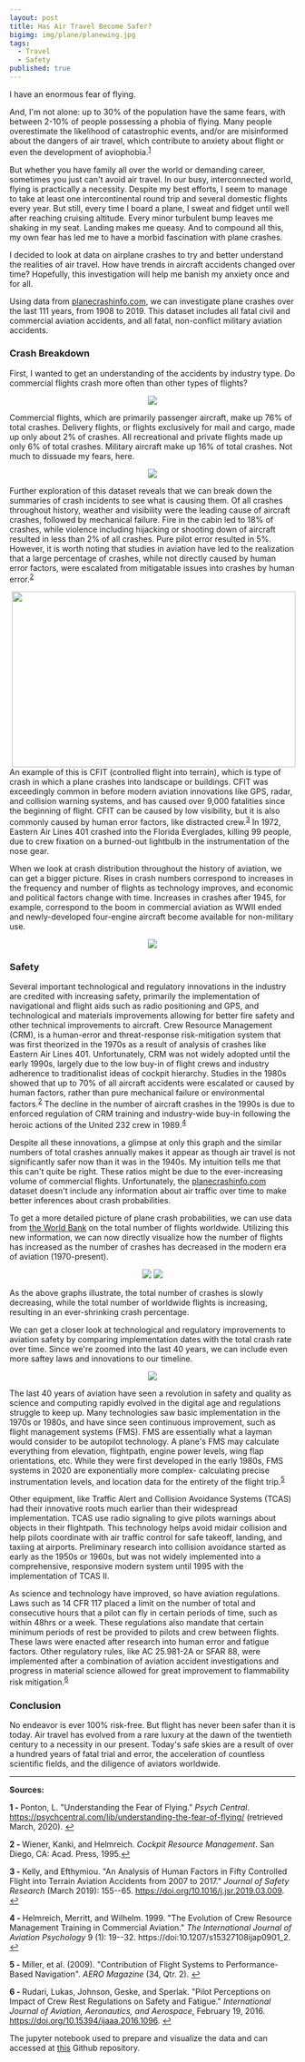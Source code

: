 ```yaml
---
layout: post
title: Has Air Travel Become Safer?
bigimg: img/plane/planewing.jpg
tags:
  - Travel
  - Safety
published: true
---
```





I have an enormous fear of flying.

And, I'm not alone: up to 30% of the population have the same fears, with between 2-10% of people possessing a phobia of flying. Many people overestimate the likelihood of catastrophic events, and/or are misinformed about the dangers of air travel, which contribute to anxiety about flight or even the development of aviophobia.<sup name="a1">[1](#f1)</sup>

But whether you have family all over the world or demanding career, sometimes you just can't avoid air travel. In our busy, interconnected world, flying is practically a necessity. Despite my best efforts, I seem to manage to take at least one intercontinental round trip and several domestic flights every year. But still, every time I board a plane, I sweat and fidget until well after reaching cruising altitude. Every minor turbulent bump leaves me shaking in my seat. Landing makes me queasy. And to compound all this, my own fear has led me to have a morbid fascination with plane crashes.

I decided to look at data on airplane crashes to try and better understand the realities of air travel. How have trends in aircraft accidents changed over time? Hopefully, this investigation will help me banish my anxiety once and for all.

Using data from [planecrashinfo.com](<http://www.planecrashinfo.com/database.htm> "planecrashinfo.com"), we can investigate plane crashes over the last 111 years, from 1908 to 2019. This dataset includes all fatal civil and commercial aviation accidents, and all fatal, non-conflict military aviation accidents.

### Crash Breakdown 

First, I wanted to get an understanding of the accidents by industry type. Do commercial flights crash more often than other types of flights?

<p align="center">
  <img src="/img/plane/pie.png"/>
</p>

Commercial flights, which are primarily passenger aircraft, make up 76% of total crashes. Delivery flights, or flights exclusively for mail and cargo, made up only about 2% of crashes. All recreational and private flights made up only 6% of total crashes. Military aircraft make up 16% of total crashes. Not much to dissuade my fears, here.


<p align="center">
  <img src="/img/plane/bar.png" />
</p>


Further exploration of this dataset reveals that we can break down the summaries of crash incidents to see what is causing them. Of all crashes throughout history, weather and visibility were the leading cause of aircraft crashes, followed by mechanical failure. Fire in the cabin led to 18% of crashes, while violence including hijacking or shooting down of aircraft resulted in less than 2% of all crashes. Pure pilot error resulted in 5%. However, it is worth noting that studies in aviation have led to the realization that a large percentage of crashes, while not directly caused by human error factors, were escalated from mitigatable issues into crashes by human error.<sup name="a2">[2](#f2)</sup>

<img align="right" width="500" height="310" src="/img/plane/EA401.jpg" />

An example of this is CFIT (controlled flight into terrain), which is type of crash in which a plane crashes into landscape or buildings. CFIT was exceedingly common in before modern aviation innovations like GPS, radar, and collision warning systems, and has caused over 9,000 fatalities since the beginning of flight. CFIT can be caused by low visibility, but it is also commonly caused by human error factors, like distracted crew.<sup name="a3">[3](#f3)</sup>  In 1972, Eastern Air Lines 401 crashed into the Florida Everglades, killing 99 people, due to crew fixation on a burned-out lightbulb in the instrumentation of the nose gear.



When we look at crash distribution throughout the history of aviation, we can get a bigger picture. Rises in crash numbers correspond to increases in the frequency and number of flights as technology improves, and economic and political factors change with time. Increases in crashes after 1945, for example, correspond to the boom in commercial aviation as WWII ended and newly-developed four-engine aircraft become available for non-military use.

<p align="center">
  <img src="/img/plane/hist.png"/>
</p>

### Safety 

Several important technological and regulatory innovations in the industry are credited with increasing safety, primarily the implementation of navigational and flight aids such as radio positioning and GPS, and technological and materials improvements allowing for better fire safety and other technical improvements to aircraft. Crew Resource Management (CRM), is a human-error and threat-response risk-mitigation system that was first theorized in the 1970s as a result of analysis of crashes like Eastern Air Lines 401. Unfortunately, CRM was not widely adopted until the early 1990s, largely due to the low buy-in of flight crews and industry adherence to traditionalist ideas of cockpit hierarchy. Studies in the 1980s showed that up to 70% of all aircraft accidents were escalated or caused by human factors, rather than pure mechanical failure or environmental factors.<sup name="a2">[2](#f2)</sup> The decline in the number of aircraft crashes in the 1990s is due to enforced regulation of CRM training and industry-wide buy-in following the heroic actions of the United 232 crew in 1989.<sup name="a4">[4](#f4)</sup>

Despite all these innovations, a glimpse at only this graph and the similar numbers of total crashes annually makes it appear as though air travel is not significantly safer now than it was in the 1940s. My intuition tells me that this can't quite be right. These ratios might be due to the ever-increasing volume of commercial flights. Unfortunately, the [planecrashinfo.com](<planecrashinfo.com> "planecrashinfo.com") dataset doesn't include any information about air traffic over time to make better inferences about crash probabilities.

To get a more detailed picture of plane crash probabilities, we can use data from [the World Bank](<https://data.worldbank.org/indicator/IS.AIR.DPRT?most_recent_year_desc=false> "World Bank") on the total number of flights worldwide. Utilizing this new information, we can now directly visualize how the number of flights has increased as the number of crashes has decreased in the modern era of aviation (1970-present).


<p align="center">
  <img src="/img/plane/line1.png" />
  <img src="/img/plane/line2edit.png" />
</p>

As the above graphs illustrate, the total number of crashes is slowly decreasing, while the total number of worldwide flights is increasing, resulting in an ever-shrinking crash percentage. 

We can get a closer look at technological and regulatory improvements to aviation safety by comparing implementation dates with the total crash rate over time. Since we're zoomed into the last 40 years, we can include even more saftey laws and innovations to our timeline. 

<p align="center">
  <img src="/img/plane/line.png"/>
</p>


The last 40 years of aviation have seen a revolution in safety and quality as science and computing rapidly evolved in the digital age and regulations struggle to keep up. Many technologies saw basic implementation in the 1970s or 1980s, and have since seen continuous improvement, such as flight management systems (FMS). FMS are essentially what a layman would consider to be autopilot technology. A plane's FMS may calculate everything from elevation, flightpath, engine power levels, wing flap orientations, etc. While they were first developed in the early 1980s, FMS systems in 2020 are exponentially more complex- calculating precise instrumentation levels, and location data for the entirety of the flight trip.<sup name="a5">[5](#f5)</sup>

Other equipment, like Traffic Alert and Collision Avoidance Systems (TCAS) had their innovative roots much earlier than their widespread implementation. TCAS use radio signaling to give pilots warnings about objects in their flightpath. This technology helps avoid midair collision and help pilots coordinate with air traffic control for safe takeoff, landing, and taxiing at airports. Preliminary research into collision avoidance started as early as the 1950s or 1960s, but was not widely implemented into a comprehensive, responsive modern system until 1995 with the implementation of TCAS II. 


As science and technology have improved, so have aviation regulations. Laws such as 14 CFR 117 placed a limit on the number of total and consecutive hours that a pilot can fly in certain periods of time, such as within 48hrs or a week. These regulations also mandate that certain minimum periods of rest be provided to pilots and crew between flights. These laws were enacted after research into human error and fatigue factors. Other regulatory rules, like AC 25.981-2A or SFAR 88, were implemented after a combination of aviation accident investigations and progress in material science allowed for great improvement to flammability risk mitigation.<sup name="a6">[6](#f6)</sup>



### Conclusion


No endeavor is ever 100% risk-free. But flight has never been safer than it is today. Air travel has evolved from a rare luxury at the dawn of the twentieth century to a necessity in our present. Today's safe skies are a result of over a hundred years of fatal trial and error, the acceleration of countless scientific fields, and the diligence of aviators worldwide. 


--- 

**Sources:**


<b name="f1">1 - </b> Ponton, L. \"Understanding the Fear of Flying.\" *Psych Central*. https://psychcentral.com/lib/understanding-the-fear-of-flying/ (retrieved March, 2020). [↩](#a1)

<b name="f2">2 - </b>  Wiener, Kanki, and Helmreich. *Cockpit Resource Management*. San Diego, CA: Acad. Press, 1995.[↩](#a2)

<b name="f3">3 - </b>  Kelly, and Efthymiou. "An Analysis of Human Factors in Fifty Controlled Flight into Terrain Aviation Accidents from 2007 to 2017." *Journal of Safety Research* (March 2019): 155--65. https://doi.org/10.1016/j.jsr.2019.03.009. [↩](#a3)

<b name="f4">4 - </b> Helmreich, Merritt, and Wilhelm. 1999. "The Evolution of Crew Resource Management Training in Commercial Aviation." *The International Journal of Aviation Psychology* 9 (1): 19--32. https://doi:10.1207/s15327108ijap0901\_2. [↩](#a4)

<b name="f5">5 - </b> Miller, et al. (2009). \"Contribution of Flight Systems to Performance-Based Navigation\". *AERO Magazine* (34, Qtr. 2). [↩](#a5)

<b name="f6">6 - </b> Rudari, Lukas, Johnson, Geske, and Sperlak. "Pilot Perceptions on Impact of Crew Rest Regulations on Safety and Fatigue." *International Journal of Aviation, Aeronautics, and Aerospace*, February 19, 2016. https://doi.org/10.15394/ijaaa.2016.1096. [↩](#a6)

The jupyter notebook used to prepare and visualize the data and can accessed at [this](<https://github.com/maiali13/DS13-Unit1-Build> "maiali13") Github repository.
